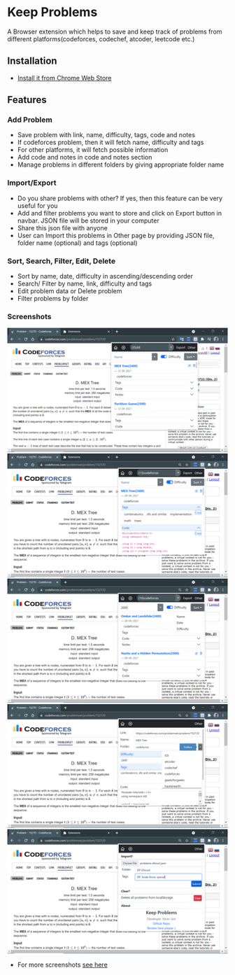 # Keep Problems

A Browser extension which helps to save and keep track of problems from different platforms(codeforces, codechef, atcoder, leetcode etc.)

## Installation

- [Install it from Chrome Web Store](https://chrome.google.com/webstore/detail/keep-problems/bpcgbgiipbblkoajepkmlcdgafnhiamp)

## Features

### Add Problem

- Save problem with link, name, difficulty, tags, code and notes
- If codeforces problem, then it will fetch name, difficulty and tags
- For other platforms, it will fetch possible information
- Add code and notes in code and notes section
- Manage problems in different folders by giving appropriate folder name

### Import/Export

- Do you share problems with other? If yes, then this feature can be very useful for you
- Add and filter problems you want to store and click on Export button in navbar. JSON file will be stored in your computer
- Share this json file with anyone
- User can Import this problems in Other page by providing JSON file, folder name (optional) and tags (optional)

### Sort, Search, Filter, Edit, Delete

- Sort by name, date, difficulty in ascending/descending order
- Search/ Filter by name, link, difficulty and tags
- Edit problem data or Delete problem
- Filter problems by folder

### Screenshots

![](/screenshots/home-page-main.png)
![](/screenshots/home-page-accordion-selected.png)
![](/screenshots/home-page-difficulty-search-sort-selected.png)
![](/screenshots/add-problem-accordion-open-folders-selected.png)
![](/screenshots/other-page-import-selected.png)

- For more screenshots [see here](/screenshots)